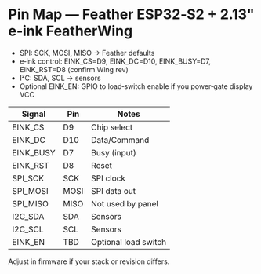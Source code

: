 # Pin Map — Feather ESP32‑S2 + 2.13" e‑ink FeatherWing

- SPI: SCK, MOSI, MISO → Feather defaults
- e‑ink control: EINK_CS=D9, EINK_DC=D10, EINK_BUSY=D7, EINK_RST=D8 (confirm Wing rev)
- I²C: SDA, SCL → sensors
- Optional EINK_EN: GPIO to load‑switch enable if you power‑gate display VCC

| Signal     | Pin  | Notes                  |
|------------|------|------------------------|
| EINK_CS    | D9   | Chip select            |
| EINK_DC    | D10  | Data/Command           |
| EINK_BUSY  | D7   | Busy (input)           |
| EINK_RST   | D8   | Reset                  |
| SPI_SCK    | SCK  | SPI clock              |
| SPI_MOSI   | MOSI | SPI data out           |
| SPI_MISO   | MISO | Not used by panel      |
| I2C_SDA    | SDA  | Sensors                |
| I2C_SCL    | SCL  | Sensors                |
| EINK_EN    | TBD  | Optional load switch   |

Adjust in firmware if your stack or revision differs.
